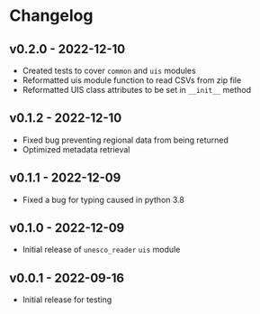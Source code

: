 # Changelog

## v0.2.0 - 2022-12-10
- Created tests to cover `common` and `uis` modules
- Reformatted uis module function to read CSVs from zip file
- Reformatted UIS class attributes to be set in `__init__` method

## v0.1.2 - 2022-12-10
- Fixed bug preventing regional data from being returned
- Optimized metadata retrieval

## v0.1.1 - 2022-12-09
- Fixed a bug for typing caused in python 3.8

## v0.1.0 - 2022-12-09
- Initial release of `unesco_reader` `uis` module

## v0.0.1 - 2022-09-16

- Initial release for testing
